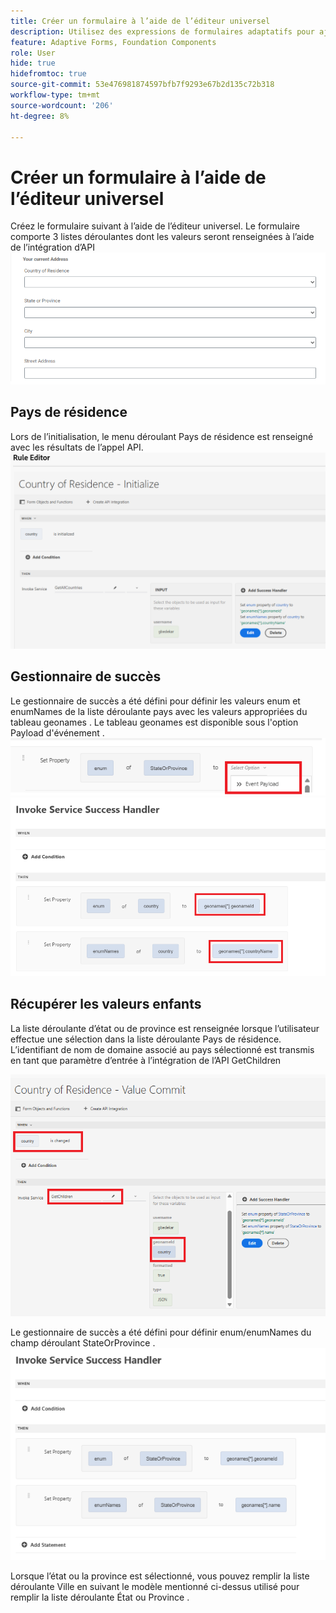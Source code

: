 ```yaml
---
title: Créer un formulaire à l’aide de l’éditeur universel
description: Utilisez des expressions de formulaires adaptatifs pour ajouter la validation et le calcul automatiques ainsi que pour activer ou désactiver la visibilité d’une section.
feature: Adaptive Forms, Foundation Components
role: User
hide: true
hidefromtoc: true
source-git-commit: 53e476981874597bfb7f9293e67b2d135c72b318
workflow-type: tm+mt
source-wordcount: '206'
ht-degree: 8%

---
```


# Créer un formulaire à l’aide de l’éditeur universel

Créez le formulaire suivant à l’aide de l’éditeur universel. Le formulaire comporte 3 listes déroulantes dont les valeurs seront renseignées à l’aide de l’intégration d’API
![formulaire-adaptatif](assets/address-form.png)

## Pays de résidence

Lors de l’initialisation, le menu déroulant Pays de résidence est renseigné avec les résultats de l’appel API.
![initialize-event](assets/initialize-event.png)

## Gestionnaire de succès

Le gestionnaire de succès a été défini pour définir les valeurs enum et enumNames de la liste déroulante pays avec les valeurs appropriées du tableau geonames . Le tableau geonames est disponible sous l&#39;option Payload d&#39;événement .
![event-payload](assets/event-payload.png)
![success-handler](assets/success-handler.png)

## Récupérer les valeurs enfants

La liste déroulante d’état ou de province est renseignée lorsque l’utilisateur effectue une sélection dans la liste déroulante Pays de résidence. L’identifiant de nom de domaine associé au pays sélectionné est transmis en tant que paramètre d’entrée à l’intégration de l’API GetChildren

![get-children](assets/invoke-service-get-children.png)

Le gestionnaire de succès a été défini pour définir enum/enumNames du champ déroulant StateOrProvince .
![get-children-success-handler](assets/child-success-handler.png)

Lorsque l’état ou la province est sélectionné, vous pouvez remplir la liste déroulante Ville en suivant le modèle mentionné ci-dessus utilisé pour remplir la liste déroulante État ou Province .